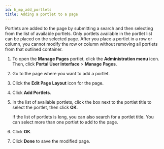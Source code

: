 ```yaml
---
id: h_mp_add_portlets
title: Adding a portlet to a page
---
```





Portlets are added to the page by submitting a search and then selecting from the list of available portlets. Only portlets available in the portlet list can be placed on the selected page. After you place a portlet in a row or column, you cannot modify the row or column without removing all portlets from that outlined container.

1.  To open the **Manage Pages** portlet, click the **Administration menu** icon. Then, click **Portal User Interface** \> **Manage Pages**.

2.  Go to the page where you want to add a portlet.

3.  Click the **Edit Page Layout** icon for the page.

4.  Click **Add Portlets**.

5.  In the list of available portlets, click the box next to the portlet title to select the portlet, then click **OK**.

    If the list of portlets is long, you can also search for a portlet title. You can select more than one portlet to add to the page.

6.  Click **OK**.

7.  Click **Done** to save the modified page.


